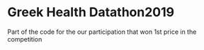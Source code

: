 # Greek Health Datathon2019
Part of the code for the our participation that won 1st price in the competition
